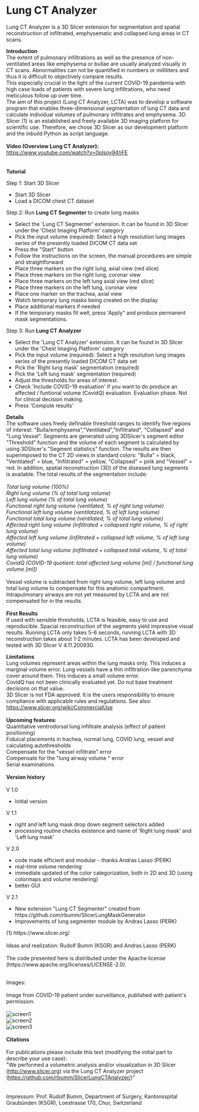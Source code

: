 # Lung CT Analyzer

Lung CT Analyzer is a 3D Slicer extension for segmentation and spatial reconstruction of infiltrated, emphysematic and collapsed lung areas in CT scans. 

<b>Introduction</b><br>
The extent of pulmonary infiltrations as well as the presence of non-ventilated areas like emphysema or bullae are usually analyzed visually in CT scans. 
Abnormalities can not be quantified in numbers or milliliters and thus it is difficult to objectively compare results.  
This especially crucial in the light of the current COVID-19 pandemia with high case loads of patients with severe lung infiltrations, who need meticulous follow up over time.   
The aim of this project (Lung CT Analyzer, LCTA) was to develop a software program that enables three-dimensional segmentation of lung CT data and calculate individual volumes of pulmonary infiltrates and emphysema. 
3D Slicer (1) is an established and freely available 3D imaging platform for scientific use. Therefore, we chose 3D Slicer as our development platform and the inbuild Python as script language.   
<br>
<b>Video (Overview Lung CT Analyzer):</b> <br>
https://www.youtube.com/watch?v=0plsoy94hFE<br>
<br>
<br>
<b>Tutorial</b><br>

Step 1: Start 3D Slicer
<ul>
<li>Start 3D Slicer</li>
<li>Load a DICOM chest CT dataset</li>
</ul>

Step 2: Run <b>Lung CT Segmenter</b> to create lung masks
<ul>
<li>Select the 'Lung CT Segmenter' extension. It can be found in 3D Slicer under the 'Chest Imaging Platform' category </li>
<li>Pick the input volume (required): Select a high resolution lung images series of the presently loaded DICOM CT data set  </li>
<li>Press the "Start" button</li>
<li>Follow the instructions on the screen, the manual procedures are simple and straightforward</li>
<li>Place three markers on the right lung, axial view (red slice)</li>
<li>Place three markers on the right lung, coronar view</li>
<li>Place three markers on the left lung axial view (red slice)</li>
<li>Place three markers on the left lung, coronar view</li>
<li>Place one marker on the trachea, axial view</li>
<li>Watch temporary lung masks being created on the display</li>
<li>Place additional markers if needed</li>
<li>If the temporary masks fit well, press 'Apply" and produce permanent mask segmentations.</li>
</ul>

Step 3: Run <b>Lung CT Analyzer</b>

<ul>
<li>Select the 'Lung CT Analyzer' extension. It can be found in 3D Slicer under the 'Chest Imaging Platform' category </li>
<li>Pick the input volume (required): Select a high resolution lung images series of the presently loaded DICOM CT data set  </li>
<li>Pick the 'Right lung mask' segmentation (required) </li>
<li>Pick the 'Left lung mask' segmentation (required)</li>
<li>Adjust the thresholds for areas of interest.</li>
<li>Check 'Include COVID-19 evaluation' if you want to do produce an affected / funtional volume (CovidQ) evaluation. Evaluation phase. Not for clinical decision making.</li>
<li>Press 'Compute results'</li>
</ul>

<b>Details</b><br>
The software uses freely definable threshold ranges to identify five regions of interest: "Bulla/emphysema","Ventilated","Infiltrated", "Collapsed" and "Lung Vessel". 
Segments are generated using 3DSlicer's segment editor "Threshold" function and the volume of each segment is calculated by using 3DSlicer's "Segment statistics" function. 
The results are then superimposed to the CT 2D views in standard colors: "Bulla" = black, "Ventilated" = blue, "Infiltrated" = yellow, "Collapsed" = pink and "Vessel" = red. 
In addition, spatial reconstruction (3D) of the diseased lung segments is available. The total results of the segmentation include:<br>
<br>
<i>Total lung volume (100%)<br>
Right lung volume (% of total lung volume)<br>
Left lung volume (% of total lung volume)<br>
Functional right lung volume (ventilated, % of right lung volume)<br>
Functional left lung volume (ventilatzed, % of left lung volume)<br>
Functional total lung volume (ventilated, % of total lung volume)<br>
Affected right lung volume (infiltrated + collapsed right volume, % of right lung volume)<br>
Affected left lung volume (infiltrated + collapsed left volume, % of left lung volume) <br>
Affected total lung volume (infiltrated + collapsed total volume, % of total lung volume) <br>
CovidQ (COVID-19 quotient: total affected lung volume [ml] /  functional lung volume [ml]) <br></i><br>
Vessel volume is subtracted from right lung volume, left lung volume and total lung volume to compensate for this anatomic compartment.
Intrapulmonary airways are not yet measured by LCTA and are not compensated for in the results. <br>
<br>
<b>First Results</b><br>
If used with sensible thresholds, LCTA is feasible, easy to use and reproducible. Spacial reconstruction of the segments yield impressive visual results.  Running LCTA only takes 5-6 seconds, running LCTA with 3D reconstruction takes about 1-2  minutes. LCTA has been developed and tested with 3D Slicer V 4.11.200930. 

<b>Limitations</b><br>
Lung volumes represent areas within the lung masks only. This induces a marginal volume error. 
Lung vessels have a thin infiltration-like parenchyma cover around them. This induces a small volume error.  
CovidQ has not been clinically evaluated yet. Do nut base treatment decisions on that value.  
3D Slicer is not FDA approved. It is the users responsibility to ensure compliance with applicable rules and regulations. 
See also: https://www.slicer.org/wiki/CommercialUse<br>
<br>
<b>Upcoming features:</b><br> 
Quantitative ventrodorsal lung infiltrate analysis (effect of patient positioning)<br>
Fiduical placements in trachea, normal lung, COVID lung, vessel and calculating autothresholds<br>
Compensate for the "vessel infiltrate" error <br>
Compensate for the "lung airway volume " error <br>
Serial examinations<br>
<br>
<b>Version history</b><br>
<br>
V 1.0<br>
<ul>
<li>Initial version</li>
</ul>
V 1.1<br>
<ul>
<li>right and left lung mask drop down segment selectors added</li>
<li>processing routine checks existence and name of 'Right lung mask' and 'Left lung mask'</li>
</ul>
V 2.0 <br>
<ul>
<li>code made efficient and modular - thanks Andras Lasso (PERK)</li>
<li>real-time volume rendering</li>
<li>immediate updated of the color categorization, both in 2D and 3D (using colormaps and volume rendering)</li>
<li>better GUI</li>
</ul>
V 2.1 <br>
<ul>
<li>New extension "Lung CT Segmenter" created from https://github.com/rbumm/SlicerLungMaskGenerator</li>
<li>Improvements of lung segmenter module by Andras Lasso (PERK)</li>
</ul>
(1) https://www.slicer.org/
<br>
<br>
Ideas and realization: Rudolf Bumm (KSGR) and Andras Lasso (PERK)<br>
<br>
The code presented here is distributed under the Apache license (https://www.apache.org/licenses/LICENSE-2.0).<br> 
<br>

Images: <br>
<br>
Image from COVID-19 patient under surveillance, published with patient's permission.<br>
<br>
![screen1](https://user-images.githubusercontent.com/18140094/98554410-f5ddd600-22a0-11eb-9196-b9223c8ada3f.jpg)
<br>
![screen2](https://user-images.githubusercontent.com/18140094/98554914-9207dd00-22a1-11eb-9bae-7f537a765cc3.jpg)
<br>
![screen3](https://user-images.githubusercontent.com/18140094/98555178-e6ab5800-22a1-11eb-8cbf-7dfa3e346b43.jpg)
<br>
<br>
<b>Citations</b><br>
<br>
For publications please include this text (modifying the initial part to describe your use case):<br>
"We performed a volumetric analysis and/or visualization in 3D Slicer (http://www.slicer.org) via the Lung CT Analyzer project (https://github.com/rbumm/SlicerLungCTAnalyzer/)"
<br>
<br>
<br>
Impressum: Prof. Rudolf Bumm, Department of Surgery, Kantonsspital Graubünden (KSGR), Loestrasse 170, Chur, Switzerland
<br>

